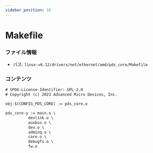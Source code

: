 ```yaml
---
sidebar_position: 10
---
```

# Makefile

### ファイル情報

- パス: `linux-v6.12/drivers/net/ethernet/amd/pds_core/Makefile`

### コンテンツ

```txt
# SPDX-License-Identifier: GPL-2.0
# Copyright (c) 2023 Advanced Micro Devices, Inc.

obj-$(CONFIG_PDS_CORE) := pds_core.o

pds_core-y := main.o \
	      devlink.o \
	      auxbus.o \
	      dev.o \
	      adminq.o \
	      core.o \
	      debugfs.o \
	      fw.o

```
